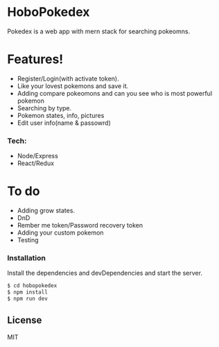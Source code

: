 # HoboPokedex



Pokedex is a web app with mern stack for searching pokeomns. 

# Features!

  - Register/Login(with activate token).
  - Like your lovest pokemons and save it.
  - Adding compare pokeomons and can you see who is most powerful pokemon
  - Searching by type.
  - Pokemon states, info, pictures
  - Edit user info(name & passowrd)

### Tech:
  - Node/Express
  - React/Redux
  
# To do 
 - Adding grow states.
 - DnD
 - Rember me token/Password recovery token
 - Adding your custom pokemon
 - Testing
 

### Installation



Install the dependencies and devDependencies and start the server.

```sh
$ cd hobopokedex
$ npm install
$ npm run dev
```



License
----

MIT




